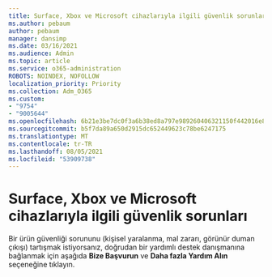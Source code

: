 ```yaml
---
title: Surface, Xbox ve Microsoft cihazlarıyla ilgili güvenlik sorunları
ms.author: pebaum
author: pebaum
manager: dansimp
ms.date: 03/16/2021
ms.audience: Admin
ms.topic: article
ms.service: o365-administration
ROBOTS: NOINDEX, NOFOLLOW
localization_priority: Priority
ms.collection: Adm_O365
ms.custom:
- "9754"
- "9005644"
ms.openlocfilehash: 6b21e3be7dc0f3a6b38ed8a797e989260406321150f442016e885f6728ea63b7
ms.sourcegitcommit: b5f7da89a650d2915dc652449623c78be6247175
ms.translationtype: MT
ms.contentlocale: tr-TR
ms.lasthandoff: 08/05/2021
ms.locfileid: "53909738"
---
```

# <a name="surface-xbox-and-microsoft-devices-safety-concerns"></a>Surface, Xbox ve Microsoft cihazlarıyla ilgili güvenlik sorunları

Bir ürün güvenliği sorununu (kişisel yaralanma, mal zararı, görünür duman çıkışı) tartışmak istiyorsanız, doğrudan bir yardımlı destek danışmanına bağlanmak için aşağıda **Bize Başvurun** ve **Daha fazla Yardım Alın** seçeneğine tıklayın.